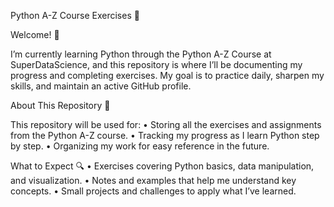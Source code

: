 Python A-Z Course Exercises 🐍

Welcome! 👋

I’m currently learning Python through the Python A-Z Course at SuperDataScience, and this repository is where I’ll be documenting my progress and completing exercises. My goal is to practice daily, sharpen my skills, and maintain an active GitHub profile.

About This Repository 📁

This repository will be used for:
	•	Storing all the exercises and assignments from the Python A-Z course.
	•	Tracking my progress as I learn Python step by step.
	•	Organizing my work for easy reference in the future.

What to Expect 🔍
	•	Exercises covering Python basics, data manipulation, and visualization.
	•	Notes and examples that help me understand key concepts.
	•	Small projects and challenges to apply what I’ve learned.
